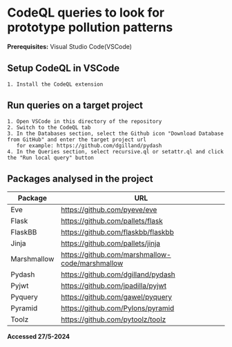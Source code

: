 # CodeQL queries to look for prototype pollution patterns
**Prerequisites:** Visual Studio Code(VSCode)

## Setup CodeQL in VSCode
    1. Install the CodeQL extension

## Run queries on a target project
    1. Open VSCode in this directory of the repository
    2. Switch to the CodeQL tab
    3. In the Databases section, select the Github icon "Download Database from GitHub" and enter the target project url
       for example: https://github.com/dgilland/pydash
    4. In the Queries section, select recursive.ql or setattr.ql and click the "Run local query" button

## Packages analysed in the project
| Package | URL |
| ------- | --- |
| Eve | https://github.com/pyeve/eve |
| Flask | https://github.com/pallets/flask |
| FlaskBB | https://github.com/flaskbb/flaskbb |
| Jinja | https://github.com/pallets/jinja |
| Marshmallow | https://github.com/marshmallow-code/marshmallow |
| Pydash | https://github.com/dgilland/pydash |
| Pyjwt | https://github.com/jpadilla/pyjwt |
| Pyquery | https://github.com/gawel/pyquery |
| Pyramid | https://github.com/Pylons/pyramid |
| Toolz | https://github.com/pytoolz/toolz |

**Accessed 27/5-2024**

